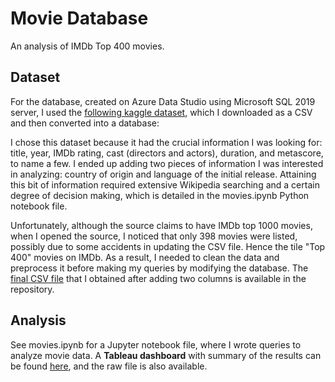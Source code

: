 # Movie Database 
An analysis of IMDb Top 400 movies. 

## Dataset 

For the database, created on Azure Data Studio using Microsoft SQL 2019 server, I used the [following kaggle dataset](https://www.kaggle.com/datasets/omarhanyy/imdb-top-1000), which I downloaded as a CSV and then converted into a database: 

I chose this dataset because it had the crucial information I was looking for: title, year, IMDb rating, cast (directors and actors), duration, and metascore, to name a few. I ended up adding two pieces of information I was interested in analyzing: country of origin and language of the initial release. Attaining this bit of information required extensive Wikipedia searching and a certain degree of decision making, which is detailed in the movies.ipynb Python notebook file. 

Unfortunately, although the source claims to have IMDb top 1000 movies, when I opened the source, I noticed that only 398 movies were listed, possibly due to some accidents in updating the CSV file. Hence the tile "Top 400" movies on IMDb. As a result, I needed to clean the data and preprocess it before making my queries by modifying the database. The [final CSV file](https://github.com/yandiwu/moviedatabase/blob/main/IMDBtop400.csv) that I obtained after adding two columns is available in the repository.


## Analysis

See movies.ipynb for a Jupyter notebook file, where I wrote queries to analyze movie data. A **Tableau dashboard** with summary of the results can be found [here](<https://public.tableau.com/app/profile/yandi.wu/viz/factsheet_16746166550030/Dashboard1?publish=yes>), and the raw file is also available. 



